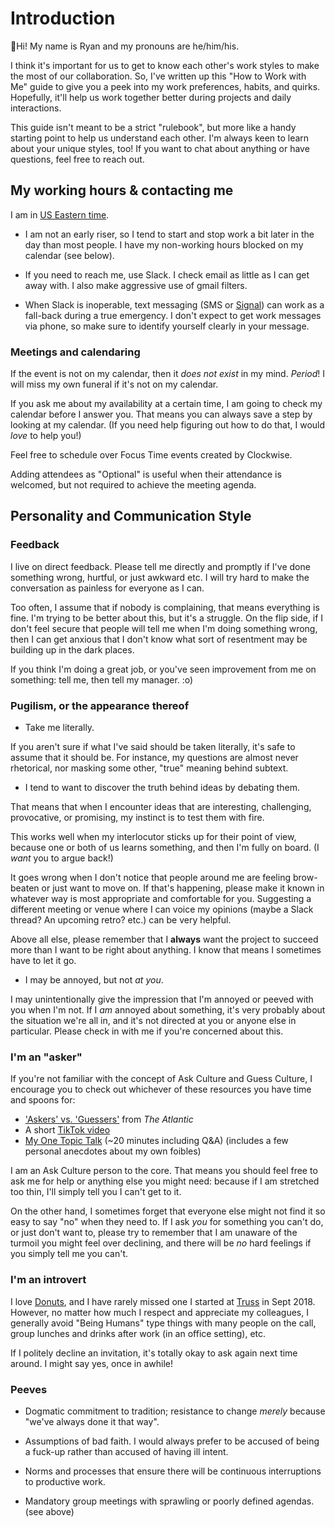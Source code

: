 # Introduction

👋Hi! My name is Ryan and my pronouns are he/him/his.

I think it's important for us to get to know each other's work styles
to make the most of our collaboration. So, I've written up this "How
to Work with Me" guide to give you a peek into my work preferences,
habits, and quirks. Hopefully, it'll help us work together better
during projects and daily interactions.

This guide isn't meant to be a strict "rulebook", but more like a
handy starting point to help us understand each other. I'm always keen
to learn about your unique styles, too! If you want to chat about
anything or have questions, feel free to reach out.

## My working hours & contacting me

I am in [US Eastern
time](https://www.timeanddate.com/worldclock/usa/ann-arbor).

- I am not an early riser, so I tend to start and stop work a bit
  later in the day than most people. I have my non-working hours blocked on my calendar (see below).

- If you need to reach me, use Slack. I check email as little as I can
  get away with. I also make aggressive use of gmail filters.

- When Slack is inoperable, text messaging (SMS or
  [Signal](https://signal.org)) can work as a
  fall-back during a true emergency. I don't expect to get work
  messages via phone, so make sure to identify yourself clearly in
  your message.

### Meetings and calendaring

If the event is not on my calendar, then it *does not exist* in my mind.
_Period_! I will miss my own funeral if it's not on my
calendar.

If you ask me about my availability at a certain time, I am going to
check my calendar before I answer you. That means you can always save a
step by looking at my calendar. (If you need help figuring out how to do
that, I would *love* to help you!)

Feel free to schedule over Focus Time events created by Clockwise.

Adding attendees as "Optional" is useful when their attendance is
welcomed, but not required to achieve the meeting agenda.

## Personality and Communication Style

### Feedback

I live on direct feedback. Please tell me directly and promptly if I've
done something wrong, hurtful, or just awkward etc. I will try hard to
make the conversation as painless for everyone as I can.

Too often, I assume that if nobody is complaining, that means everything
is fine. I'm trying to be better about this, but it's a struggle. On
the flip side, if I don't feel secure that people will tell me when
I'm doing something wrong, then I can get anxious that I don't know
what sort of resentment may be building up in the dark places.

If you think I'm doing a great job, or you've seen improvement from me
on something: tell me, then tell my manager. :o)

### Pugilism, or the appearance thereof

- Take me literally.

If you aren't sure if what I've said should be taken literally, it's
safe to assume that it should be. For instance, my questions are almost
never rhetorical, nor masking some other, "true" meaning behind
subtext.

- I tend to want to discover the truth behind ideas by debating them.

That means that when I encounter ideas that are interesting,
challenging, provocative, or promising, my instinct is to test them with
fire.

This works well when my interlocutor sticks up for their point of view,
because one or both of us learns something, and then I'm fully on
board. (I *want* you to argue back!)

It goes wrong when I don't notice that people around me are feeling
brow-beaten or just want to move on. If that's happening, please make
it known in whatever way is most appropriate and comfortable for you.
Suggesting a different meeting or venue where I can voice my opinions
(maybe a Slack thread? An upcoming retro? etc.) can be very helpful.

Above all else, please remember that I **always** want the project to
succeed more than I want to be right about anything. I know that means I
sometimes have to let it go.

- I may be annoyed, but not *at you*.

I may unintentionally give the impression that I'm annoyed or peeved
with you when I'm not. If I *am* annoyed about something, it's very
probably about the situation we're all in, and it's not directed at
you or anyone else in particular. Please check in with me if you're
concerned about this.

### I'm an "asker"

If you're not familiar with the concept of Ask Culture and Guess
Culture, I encourage you to check out whichever of these resources you
have time and spoons for:

- ['Askers' vs. 'Guessers'](https://12ft.io/proxy?q=https%3A%2F%2Fwww.theatlantic.com%2Fnational%2Farchive%2F2010%2F05%2Faskers-vs-guessers%2F340891%2F)
  from *The Atlantic*
- A short [TikTok video](https://www.tiktok.com/@maryrobinettekowal/video/7099897861491412270)
- [My One Topic Talk](https://youtu.be/NEwIdLtlYuE?t=545) (~20
  minutes including Q&A) (includes a few personal anecdotes about my
  own foibles)

I am an Ask Culture person to the core. That means you should feel free
to ask me for help or anything else you might need: because if I am
stretched too thin, I'll simply tell you I can't get to it.

On the other hand, I sometimes forget that everyone else might not find
it so easy to say "no" when they need to. If I ask *you* for something
you can't do, or just don't want to, please try to remember that I am
unaware of the turmoil you might feel over declining, and there will be
*no* hard feelings if you simply tell me you can't.

### I'm an introvert

I love [Donuts](https://https://www.donut.com/), and I have rarely missed one I
started at [Truss](https://truss.works) in Sept 2018. However, no matter how much I respect and
appreciate my colleagues, I generally avoid "Being Humans" type things
with many people on the call, group lunches and drinks after work (in an
office setting), etc.

If I politely decline an invitation, it's totally okay to ask again
next time around. I might say yes, once in awhile!

### Peeves

- Dogmatic commitment to tradition; resistance to change *merely*
  because "we've always done it that way".

- Assumptions of bad faith. I would always prefer to be accused of
  being a fuck-up rather than accused of having ill intent.

- Norms and processes that ensure there will be continuous
  interruptions to productive work.

- Mandatory group meetings with sprawling or poorly defined agendas.
  (see above)
